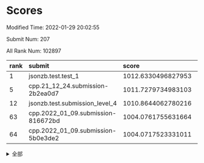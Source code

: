 # Scores

Modified Time: 2022-01-29 20:02:55

Submit Num: 207

All Rank Num: 102897

| rank |               submit               |       score        |       sigma        | pk_num |
| :--- | :--------------------------------- | :----------------- | :----------------- | :----- |
| 1    | jsonzb.test.test_1                 | 1012.6330496827953 | 0.7905079628304874 | 1984   |
| 5    | cpp.21_12_24.submission-2b2ea0d7   | 1011.7279734983103 | 0.7773715552451176 | 1982   |
| 12   | jsonzb.test.submission_level_4     | 1010.8644062780216 | 0.7839110533801004 | 1986   |
| 63   | cpp.2022_01_09.submission-816672bd | 1004.0761755631664 | 0.7225575530699261 | 1987   |
| 64   | cpp.2022_01_09.submission-5b0e3de2 | 1004.0717523331011 | 0.7079426110352495 | 1990   |


<details>
<summary>全部</summary>

| rank |                 submit                 |       score        |       sigma        | pk_num |
| :--- | :------------------------------------- | :----------------- | :----------------- | :----- |
| 1    | jsonzb.test.test_1                     | 1012.6330496827953 | 0.7905079628304874 | 1984   |
| 2    | gobigger.level_3.submission_level_3_49 | 1012.2738261662918 | 0.7879543942584586 | 1985   |
| 3    | gobigger.level_3.submission_level_3_0  | 1011.8426358590423 | 0.7921368965971646 | 1986   |
| 4    | gobigger.level_3.submission_level_3_24 | 1011.7313928165426 | 0.7950500274421296 | 1985   |
| 5    | cpp.21_12_24.submission-2b2ea0d7       | 1011.7279734983103 | 0.7773715552451176 | 1982   |
| 6    | gobigger.level_3.submission_level_3_2  | 1011.3446654432348 | 0.7470644729085608 | 1990   |
| 7    | gobigger.level_3.submission_level_3_43 | 1011.0768422411212 | 0.7636722945569759 | 1990   |
| 8    | gobigger.level_3.submission_level_3_42 | 1010.9964603655213 | 0.7660961018292713 | 1989   |
| 9    | gobigger.level_3.submission_level_3_7  | 1010.9066386260048 | 0.7884630048339623 | 1986   |
| 10   | gobigger.level_3.submission_level_3_8  | 1010.8757040189051 | 0.7764024206131738 | 1982   |
| 11   | gobigger.level_3.submission_level_3_41 | 1010.8735472089992 | 0.7539264474259612 | 1985   |
| 12   | jsonzb.test.submission_level_4         | 1010.8644062780216 | 0.7839110533801004 | 1986   |
| 13   | gobigger.level_3.submission_level_3_37 | 1010.7396361061624 | 0.7817404395072403 | 1990   |
| 14   | gobigger.level_3.submission_level_3_45 | 1010.7248719914536 | 0.7671777215955329 | 1989   |
| 15   | gobigger.level_3.submission_level_3_10 | 1010.6614396852026 | 0.7536629466888107 | 1989   |
| 16   | gobigger.level_3.submission_level_3_9  | 1010.5719096060934 | 0.7628076200421997 | 1992   |
| 17   | gobigger.level_3.submission_level_3_46 | 1010.5231279078355 | 0.7738261485578747 | 1989   |
| 18   | gobigger.level_3.submission_level_3_29 | 1010.4481098957594 | 0.781867896077168  | 1986   |
| 19   | gobigger.level_3.submission_level_3_40 | 1010.417132894465  | 0.7467156961450011 | 1990   |
| 20   | gobigger.level_3.submission_level_3_22 | 1010.3840905230974 | 0.7655324510033673 | 1991   |
| 21   | gobigger.level_3.submission_level_3_27 | 1010.3565958396547 | 0.755591591254126  | 1981   |
| 22   | gobigger.level_3.submission_level_3_26 | 1010.309201320359  | 0.7850419593039001 | 1985   |
| 23   | gobigger.level_3.submission_level_3_35 | 1010.2409662669504 | 0.7507190854446968 | 1991   |
| 24   | gobigger.level_3.submission_level_3_18 | 1010.2280053457504 | 0.7485479240690482 | 1991   |
| 25   | gobigger.level_3.submission_level_3_4  | 1010.1817716082181 | 0.7653437929704712 | 1992   |
| 26   | gobigger.level_3.submission_level_3_13 | 1010.1793642034404 | 0.7779526342190906 | 1989   |
| 27   | gobigger.level_3.submission_level_3_23 | 1010.0907588310674 | 0.7546202451204412 | 1985   |
| 28   | gobigger.level_3.submission_level_3_12 | 1010.0705285605382 | 0.7506495047997676 | 1989   |
| 29   | gobigger.level_3.submission_level_3_5  | 1009.9709788986697 | 0.774076725384176  | 1992   |
| 30   | gobigger.level_3.submission_level_3_30 | 1009.7793433264353 | 0.7504241674181134 | 1983   |
| 31   | gobigger.level_3.submission_level_3_44 | 1009.678122229354  | 0.7375360806102289 | 1992   |
| 32   | gobigger.level_3.submission_level_3_6  | 1009.651267740213  | 0.7724114618754637 | 1990   |
| 33   | gobigger.level_3.submission_level_3_34 | 1009.5983703825068 | 0.7691288299857786 | 1983   |
| 34   | gobigger.level_3.submission_level_3_38 | 1009.5973304150128 | 0.7399978365339103 | 1986   |
| 35   | gobigger.level_3.submission_level_3_3  | 1009.5707840997965 | 0.7784178471979819 | 1983   |
| 36   | gobigger.level_3.submission_level_3_32 | 1009.56499568875   | 0.7444724471717027 | 1988   |
| 37   | gobigger.level_3.submission_level_3_1  | 1009.5571698186195 | 0.747954656167981  | 1991   |
| 38   | gobigger.level_3.submission_level_3_20 | 1009.5065458377138 | 0.7615980164310393 | 1984   |
| 39   | gobigger.level_3.submission_level_3_16 | 1009.4371115578301 | 0.7474592641263595 | 1988   |
| 40   | gobigger.level_3.submission_level_3_33 | 1009.4340514382164 | 0.7539167172020832 | 1992   |
| 41   | gobigger.level_3.submission_level_3_39 | 1009.4244461417169 | 0.7669861181162866 | 1992   |
| 42   | gobigger.level_3.submission_level_3_47 | 1009.3975906273513 | 0.7841165600240056 | 1989   |
| 43   | gobigger.level_3.submission_level_3_48 | 1009.3799759070138 | 0.7302844555898541 | 1989   |
| 44   | gobigger.level_3.submission_level_3_14 | 1009.2790849169401 | 0.7755809679263753 | 1993   |
| 45   | gobigger.level_3.submission_level_3_36 | 1009.2022649277021 | 0.7400245939047376 | 1988   |
| 46   | gobigger.level_3.submission_level_3_21 | 1009.1195076532097 | 0.7445455882196957 | 1992   |
| 47   | gobigger.level_3.submission_level_3_31 | 1009.0886915996041 | 0.7582795065242418 | 1990   |
| 48   | gobigger.level_3.submission_level_3_11 | 1008.9429525029988 | 0.7438745100419992 | 1989   |
| 49   | gobigger.level_3.submission_level_3_19 | 1008.9388401531593 | 0.7510487681310588 | 1994   |
| 50   | gobigger.level_3.submission_level_3_25 | 1008.79427887036   | 0.7606218232198992 | 1989   |
| 51   | gobigger.level_3.submission_level_3_28 | 1008.7564935196897 | 0.7591492519408353 | 1995   |
| 52   | gobigger.level_3.submission_level_3_15 | 1008.3767202478384 | 0.7376431112346311 | 1989   |
| 53   | gobigger.level_3.submission_level_3_17 | 1008.2924641291349 | 0.7471082977468436 | 1989   |
| 54   | gobigger.level_1.submission_level_1_6  | 1004.9496981206901 | 0.7109528882245594 | 1986   |
| 55   | gobigger.level_1.submission_level_1_20 | 1004.8545193553584 | 0.7291268004763722 | 1987   |
| 56   | gobigger.level_1.submission_level_1_48 | 1004.8473177344399 | 0.7259777687294645 | 1986   |
| 57   | gobigger.level_1.submission_level_1_15 | 1004.8130149928202 | 0.7079658055234392 | 1988   |
| 58   | gobigger.level_1.submission_level_1_25 | 1004.5986246180462 | 0.7225604544604275 | 1983   |
| 59   | gobigger.level_1.submission_level_1_21 | 1004.5492412448424 | 0.7220001536939674 | 1991   |
| 60   | gobigger.level_1.submission_level_1_33 | 1004.4692812543402 | 0.7219672814247101 | 1981   |
| 61   | gobigger.level_1.submission_level_1_44 | 1004.3686215701259 | 0.7299034310255227 | 1991   |
| 62   | gobigger.level_1.submission_level_1_46 | 1004.2905544229326 | 0.7248878100889451 | 1987   |
| 63   | cpp.2022_01_09.submission-816672bd     | 1004.0761755631664 | 0.7225575530699261 | 1987   |
| 64   | cpp.2022_01_09.submission-5b0e3de2     | 1004.0717523331011 | 0.7079426110352495 | 1990   |
| 65   | gobigger.level_1.submission_level_1_40 | 1003.9054136558431 | 0.7047675170082608 | 1990   |
| 66   | gobigger.level_1.submission_level_1_2  | 1003.8669820901124 | 0.7219579845427749 | 1990   |
| 67   | gobigger.level_1.submission_level_1_19 | 1003.8610866531982 | 0.7207281000915999 | 1987   |
| 68   | gobigger.level_1.submission_level_1_35 | 1003.7505390282312 | 0.7111548513885377 | 1988   |
| 69   | gobigger.level_1.submission_level_1_43 | 1003.7159098273859 | 0.7162949153574493 | 1989   |
| 70   | gobigger.level_1.submission_level_1_1  | 1003.6956921251414 | 0.7116996114892479 | 1989   |
| 71   | gobigger.level_1.submission_level_1_27 | 1003.6068276979921 | 0.729193135304238  | 1991   |
| 72   | gobigger.level_1.submission_level_1_5  | 1003.5831163726104 | 0.7181945775200245 | 1987   |
| 73   | gobigger.level_1.submission_level_1_12 | 1003.5409207676879 | 0.7208595059339662 | 1986   |
| 74   | gobigger.level_1.submission_level_1_29 | 1003.5304444040432 | 0.7113342638088918 | 1991   |
| 75   | gobigger.level_1.submission_level_1_11 | 1003.462103060967  | 0.6988238390881476 | 1992   |
| 76   | gobigger.level_1.submission_level_1_0  | 1003.454393984001  | 0.7101663786675654 | 1984   |
| 77   | gobigger.level_1.submission_level_1_14 | 1003.4368860263152 | 0.7191319882638413 | 1991   |
| 78   | gobigger.level_1.submission_level_1_28 | 1003.3806968930313 | 0.7261841407654142 | 1991   |
| 79   | gobigger.level_1.submission_level_1_36 | 1003.3568567417992 | 0.7124684174831818 | 1986   |
| 80   | gobigger.level_1.submission_level_1_49 | 1003.2916774450406 | 0.7163320442013477 | 1987   |
| 81   | gobigger.level_1.submission_level_1_4  | 1003.2547482523715 | 0.7118260621031203 | 1992   |
| 82   | gobigger.level_1.submission_level_1_42 | 1003.2499303872261 | 0.7171029582355065 | 1992   |
| 83   | gobigger.level_1.submission_level_1_37 | 1003.1987432962673 | 0.7216637049173918 | 1993   |
| 84   | gobigger.level_1.submission_level_1_18 | 1003.1816943402458 | 0.7349734509744439 | 1986   |
| 85   | gobigger.level_1.submission_level_1_47 | 1003.0359387093032 | 0.7070105222640861 | 1989   |
| 86   | gobigger.level_1.submission_level_1_9  | 1003.0358882226068 | 0.7302338821091275 | 1992   |
| 87   | gobigger.level_1.submission_level_1_45 | 1003.0328115989255 | 0.715902992806494  | 1984   |
| 88   | gobigger.level_1.submission_level_1_38 | 1003.0266767365746 | 0.7135871922059738 | 1988   |
| 89   | gobigger.level_1.submission_level_1_23 | 1002.9912453813333 | 0.7091932996726852 | 1981   |
| 90   | gobigger.level_1.submission_level_1_34 | 1002.9048846432787 | 0.7151588355296294 | 1984   |
| 91   | gobigger.level_1.submission_level_1_26 | 1002.8696676366715 | 0.7226786382868493 | 1986   |
| 92   | gobigger.level_1.submission_level_1_22 | 1002.8261720733115 | 0.7136100958256156 | 1989   |
| 93   | gobigger.level_1.submission_level_1_16 | 1002.78122695595   | 0.7112209454678744 | 1994   |
| 94   | gobigger.level_1.submission_level_1_41 | 1002.6548804203728 | 0.7073962264511865 | 1989   |
| 95   | gobigger.level_1.submission_level_1_24 | 1002.6525417123448 | 0.7060026086390376 | 1990   |
| 96   | gobigger.level_1.submission_level_1_32 | 1002.6414246601643 | 0.7103318811306096 | 1984   |
| 97   | gobigger.level_1.submission_level_1_17 | 1002.5189613615967 | 0.7160860572478042 | 1988   |
| 98   | gobigger.level_1.submission_level_1_13 | 1002.406827827953  | 0.7039459503850566 | 1989   |
| 99   | gobigger.level_1.submission_level_1_7  | 1002.3189394416942 | 0.7117132573023803 | 1989   |
| 100  | gobigger.level_1.submission_level_1_30 | 1002.3028379406269 | 0.7177437408329228 | 1990   |
| 101  | gobigger.level_1.submission_level_1_39 | 1002.2230264791004 | 0.7169566492949963 | 1993   |
| 102  | gobigger.level_1.submission_level_1_8  | 1001.8506345851245 | 0.7092852146188153 | 1993   |
| 103  | gobigger.level_1.submission_level_1_10 | 1001.7835152026623 | 0.7219777295156539 | 1985   |
| 104  | gobigger.level_1.submission_level_1_3  | 1001.6383432341235 | 0.7008066739897248 | 1991   |
| 105  | gobigger.level_1.submission_level_1_31 | 1000.6082708112441 | 0.720475851586407  | 1989   |
| 106  | gobigger.random.submission_random_29   | 997.5774095369063  | 0.7048902647830532 | 1990   |
| 107  | gobigger.random.submission_random_49   | 997.4369072907348  | 0.7052358780317994 | 1993   |
| 108  | gobigger.random.submission_random_34   | 997.2555152379101  | 0.7159788940536117 | 1984   |
| 109  | gobigger.random.submission_random_15   | 997.0517244551097  | 0.7089025035642508 | 1993   |
| 110  | gobigger.random.submission_random_19   | 996.9193674660547  | 0.7172362617908911 | 1990   |
| 111  | gobigger.random.submission_random_38   | 996.9153760055644  | 0.7128758236531457 | 1989   |
| 112  | gobigger.random.submission_random_39   | 996.7534236894772  | 0.7019526743822402 | 1986   |
| 113  | gobigger.random.submission_random_31   | 996.7379835853897  | 0.7134445975149759 | 1994   |
| 114  | gobigger.random.submission_random_16   | 996.6651467022427  | 0.7098730039577189 | 1990   |
| 115  | gobigger.random.submission_random_4    | 996.601325985352   | 0.6980047318044151 | 1986   |
| 116  | gobigger.random.submission_random_35   | 996.4294203924399  | 0.7095088588736338 | 1990   |
| 117  | gobigger.random.submission_random_44   | 996.411436934004   | 0.7108123178432403 | 1992   |
| 118  | gobigger.random.submission_random_18   | 996.4064583025255  | 0.7177304416669045 | 1983   |
| 119  | gobigger.random.submission_random_33   | 996.3968999813801  | 0.7043878153391574 | 1993   |
| 120  | gobigger.random.submission_random_30   | 996.3737104408825  | 0.7070239229884878 | 1988   |
| 121  | gobigger.random.submission_random_11   | 996.3314968944371  | 0.7229812008188561 | 1987   |
| 122  | gobigger.random.submission_random_22   | 996.322306854675   | 0.7102206921707797 | 1992   |
| 123  | gobigger.random.submission_random_5    | 996.2632213202547  | 0.710454315953418  | 1989   |
| 124  | gobigger.random.submission_random_47   | 996.2261575985001  | 0.7021269105575618 | 1992   |
| 125  | gobigger.random.submission_random_3    | 996.2257419109494  | 0.7011741991615816 | 1990   |
| 126  | gobigger.random.submission_random_45   | 996.2209801537196  | 0.6990338040259535 | 1993   |
| 127  | gobigger.random.submission_random_43   | 996.211724906887   | 0.7091185800686897 | 1986   |
| 128  | gobigger.random.submission_random_48   | 996.2052713045166  | 0.7084262818713507 | 1986   |
| 129  | gobigger.random.submission_random_6    | 996.1841659062817  | 0.7141471997262177 | 1985   |
| 130  | gobigger.random.submission_random_10   | 995.9300865222984  | 0.7186948663824124 | 1989   |
| 131  | gobigger.random.submission_random_0    | 995.8642897679875  | 0.7176470030383857 | 1988   |
| 132  | gobigger.random.submission_random_36   | 995.8409597828481  | 0.7134891395919415 | 1985   |
| 133  | gobigger.random.submission_random_40   | 995.8282924795094  | 0.7109780190049134 | 1985   |
| 134  | gobigger.random.submission_random_1    | 995.745630975821   | 0.7224452316812608 | 1988   |
| 135  | gobigger.random.submission_random_46   | 995.6876337537876  | 0.7027831438900128 | 1984   |
| 136  | gobigger.random.submission_random_32   | 995.6672876013997  | 0.7261572873750071 | 1989   |
| 137  | gobigger.random.submission_random_14   | 995.6427355573863  | 0.7133696290193906 | 1988   |
| 138  | gobigger.random.submission_random_23   | 995.6081227871523  | 0.7089686151924692 | 1992   |
| 139  | gobigger.random.submission_random_25   | 995.6046804845653  | 0.7158255097559403 | 1988   |
| 140  | gobigger.random.submission_random_7    | 995.5299078164502  | 0.7150816657067353 | 1992   |
| 141  | gobigger.random.submission_random_21   | 995.5207768676279  | 0.7174172437465174 | 1986   |
| 142  | gobigger.random.submission_random_37   | 995.4496007230866  | 0.7034583489253585 | 1990   |
| 143  | gobigger.random.submission_random_41   | 995.3933541563441  | 0.7215026939129712 | 1986   |
| 144  | gobigger.random.submission_random_12   | 995.3649288867603  | 0.7199288131188135 | 1993   |
| 145  | gobigger.random.submission_random_28   | 995.2961578327704  | 0.6994243669484788 | 1991   |
| 146  | gobigger.random.submission_random_24   | 995.2869372063387  | 0.702322095040876  | 1990   |
| 147  | gobigger.random.submission_random_27   | 995.2445491813619  | 0.7066580687912121 | 1988   |
| 148  | gobigger.random.submission_random_9    | 995.2123110011041  | 0.7126703371974749 | 1989   |
| 149  | gobigger.random.submission_random_42   | 995.0405910951224  | 0.7133758330808018 | 1986   |
| 150  | gobigger.random.submission_random_17   | 994.9924042305247  | 0.7127088469564045 | 1984   |
| 151  | gobigger.random.submission_random_2    | 994.9184868100365  | 0.7123303363530911 | 1987   |
| 152  | gobigger.random.submission_random_8    | 994.8636849490099  | 0.7181656173766012 | 1987   |
| 153  | gobigger.random.submission_random_20   | 994.7244042897917  | 0.7144775889278618 | 1986   |
| 154  | gobigger.random.submission_random_26   | 994.6211269384305  | 0.7106973126644569 | 1988   |
| 155  | gobigger.random.submission_random_13   | 994.143730739131   | 0.7405630171049945 | 1984   |
| 156  | gobigger.level_2.submission_level_2_19 | 993.8500503862217  | 0.7207593408851553 | 1987   |
| 157  | gobigger.level_2.submission_level_2_9  | 993.4749299599756  | 0.7172558844956872 | 1985   |
| 158  | gobigger.level_2.submission_level_2_46 | 993.2318877875423  | 0.7302816135300791 | 1985   |
| 159  | gobigger.level_2.submission_level_2_29 | 993.2218291833431  | 0.755927776281867  | 1992   |
| 160  | gobigger.level_2.submission_level_2_0  | 993.1544367848481  | 0.7328249277564152 | 1991   |
| 161  | gobigger.level_2.submission_level_2_40 | 993.1489625456693  | 0.758415526862025  | 1987   |
| 162  | gobigger.level_2.submission_level_2_12 | 993.1196160873183  | 0.730702483131711  | 1983   |
| 163  | gobigger.level_2.submission_level_2_36 | 992.9762732986334  | 0.7404059588159876 | 1989   |
| 164  | gobigger.level_2.submission_level_2_37 | 992.8810630494718  | 0.7371354831325962 | 1987   |
| 165  | gobigger.level_2.submission_level_2_15 | 992.8599450700909  | 0.734196865117385  | 1989   |
| 166  | gobigger.level_2.submission_level_2_4  | 992.8429877039636  | 0.7482297595438201 | 1987   |
| 167  | gobigger.level_2.submission_level_2_24 | 992.7598342086221  | 0.748081224186531  | 1989   |
| 168  | gobigger.level_2.submission_level_2_23 | 992.740409155783   | 0.7400167586131459 | 1989   |
| 169  | gobigger.level_2.submission_level_2_27 | 992.5348064025078  | 0.7400525106725042 | 1991   |
| 170  | gobigger.level_2.submission_level_2_44 | 992.3659794647085  | 0.7718596320717942 | 1986   |
| 171  | gobigger.level_2.submission_level_2_10 | 992.3163371176502  | 0.7583533887828504 | 1988   |
| 172  | gobigger.level_2.submission_level_2_3  | 992.250450611814   | 0.7413792500467326 | 1985   |
| 173  | gobigger.level_2.submission_level_2_14 | 992.1300951594814  | 0.7420242037188107 | 1989   |
| 174  | gobigger.level_2.submission_level_2_30 | 992.1043219751103  | 0.7348208743546093 | 1991   |
| 175  | gobigger.level_2.submission_level_2_48 | 992.1019565380227  | 0.736032747871339  | 1980   |
| 176  | gobigger.level_2.submission_level_2_18 | 992.0869607908928  | 0.7477729043955408 | 1980   |
| 177  | gobigger.level_2.submission_level_2_8  | 992.0254158931181  | 0.7464000982845752 | 1988   |
| 178  | gobigger.level_2.submission_level_2_42 | 992.0092068614128  | 0.7327508633657371 | 1993   |
| 179  | gobigger.level_2.submission_level_2_17 | 992.0013548275955  | 0.726546322202876  | 1990   |
| 180  | gobigger.level_2.submission_level_2_25 | 991.9974291875712  | 0.7536917355631566 | 1985   |
| 181  | gobigger.level_2.submission_level_2_38 | 991.9835096006935  | 0.7408323759748776 | 1986   |
| 182  | gobigger.level_2.submission_level_2_5  | 991.980120955137   | 0.7292048281191483 | 1992   |
| 183  | gobigger.level_2.submission_level_2_11 | 991.9719648459358  | 0.7395666970417936 | 1989   |
| 184  | gobigger.level_2.submission_level_2_1  | 991.8442804093409  | 0.7336530204503234 | 1988   |
| 185  | gobigger.level_2.submission_level_2_13 | 991.8299464961243  | 0.7413660663340205 | 1995   |
| 186  | gobigger.level_2.submission_level_2_39 | 991.7249949982292  | 0.7475851018079803 | 1993   |
| 187  | gobigger.level_2.submission_level_2_26 | 991.7217291072172  | 0.74195445653944   | 1992   |
| 188  | gobigger.level_2.submission_level_2_6  | 991.7083272392148  | 0.7697041753039667 | 1992   |
| 189  | gobigger.level_2.submission_level_2_22 | 991.6493717786207  | 0.7558707926939775 | 1993   |
| 190  | gobigger.level_2.submission_level_2_33 | 991.6374292163505  | 0.7472311165575954 | 1992   |
| 191  | gobigger.level_2.submission_level_2_43 | 991.5075964588689  | 0.7776158217331394 | 1988   |
| 192  | gobigger.level_2.submission_level_2_21 | 991.4240137723267  | 0.763510790906937  | 1987   |
| 193  | gobigger.level_2.submission_level_2_31 | 991.3713857495561  | 0.7509698387927476 | 1989   |
| 194  | gobigger.level_2.submission_level_2_45 | 991.0640372008739  | 0.7398789709662902 | 1991   |
| 195  | gobigger.level_2.submission_level_2_32 | 991.0615230286638  | 0.764946416548515  | 1987   |
| 196  | gobigger.level_2.submission_level_2_41 | 991.0134621867827  | 0.7471277281517004 | 1986   |
| 197  | gobigger.level_2.submission_level_2_20 | 990.984374219103   | 0.7374312548114017 | 1983   |
| 198  | gobigger.level_2.submission_level_2_47 | 990.9466726712787  | 0.751237203528238  | 1987   |
| 199  | gobigger.level_2.submission_level_2_28 | 990.8571715887118  | 0.757728558009778  | 1985   |
| 200  | gobigger.level_2.submission_level_2_49 | 990.846537295572   | 0.7628879222042755 | 1983   |
| 201  | gobigger.level_2.submission_level_2_16 | 990.6293532191991  | 0.7518565507187916 | 1984   |
| 202  | gobigger.level_2.submission_level_2_2  | 990.5912970067512  | 0.7673901196519507 | 1990   |
| 203  | gobigger.level_2.submission_level_2_35 | 990.3603797401341  | 0.7532410324839998 | 1987   |
| 204  | gobigger.level_2.submission_level_2_7  | 990.0346752082955  | 0.760216429690985  | 1992   |
| 205  | gobigger.level_2.submission_level_2_34 | 989.8928314855468  | 0.7986419514790241 | 1993   |
| 206  | gobigger.none.submission_none_1        | 976.5090591740798  | 1.357035946308279  | 1991   |
| 207  | gobigger.none.submission_none_0        | 975.9093874126735  | 1.5375732445110497 | 1991   |

</details>